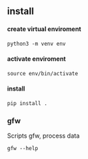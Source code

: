 ## install
#### create virtual enviroment

`python3 -m venv env`

#### activate enviroment

`source env/bin/activate`

#### install

`pip install .`

### gfw 
Scripts gfw, process data

`gfw --help`